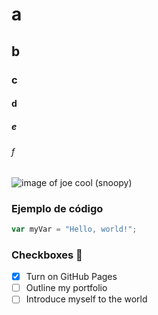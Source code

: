 # a
## b
### c
#### d
##### e
###### f

![image of joe cool (snoopy)](https://github.com/user-attachments/assets/f00128f7-357d-4f0b-b30a-421b268eb22b)

### Ejemplo de código
``` javascript
var myVar = "Hello, world!";
```

### Checkboxes :eyes:
- [x] Turn on GitHub Pages
- [ ] Outline my portfolio
- [ ] Introduce myself to the world
